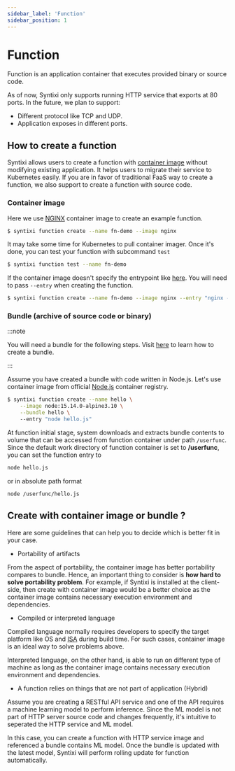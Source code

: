 ```yaml
---
sidebar_label: 'Function'
sidebar_position: 1
---
```


# Function

Function is an application container that executes provided binary or source code.

As of now, Syntixi only supports running HTTP service that exports at 80 ports. In the future, we plan to support:

* Different protocol like TCP and UDP.
* Application exposes in different ports.

## How to create a function

Syntixi allows users to create a function with [container image](https://www.docker.com/resources/what-container) without
modifying existing application. It helps users to migrate their service to Kubernetes easily. If you are in favor of
traditional FaaS way to create a function, we also support to create a function with source code.

### Container image

Here we use [NGINX](https://hub.docker.com/_/nginx) container image to create an example function.

```sh
$ syntixi function create --name fn-demo --image nginx
```

It may take some time for Kubernetes to pull container imager. Once it's done, you can test your function with
subcommand `test`

```sh
$ syntixi function test --name fn-demo
```

If the container image doesn't specify the entrypoint like [here](https://github.com/nginxinc/docker-nginx/blob/f958fbacada447737319e979db45a1da49123142/mainline/debian/Dockerfile#L116).
You will need to pass `--entry` when creating the function.

```sh
$ syntixi function create --name fn-demo --image nginx --entry "nginx -g daemon off;"
```

### Bundle (archive of source code or binary)

:::note

You will need a bundle for the following steps. Visit [here](bundle.md#single-file) to learn how to create a bundle.

:::

Assume you have created a bundle with code written in Node.js. 
Let's use container image from official [Node.js](https://hub.docker.com/_/node) container registry.

```sh
$ syntixi function create --name hello \
    --image node:15.14.0-alpine3.10 \
    --bundle hello \ 
    --entry "node hello.js"
```

At function initial stage, system downloads and extracts bundle contents to volume that 
can be accessed from function container under path `/userfunc`. Since the default work directory 
of function container is set to **/userfunc**, you can set the function entry to

```bash
node hello.js
```

or in absolute path format

```bash
node /userfunc/hello.js
```

## Create with container image or bundle ?

Here are some guidelines that can help you to decide which is better fit in your case.

* Portability of artifacts

From the aspect of portability, the container image has better portability compares to bundle.
Hence, an important thing to consider is **how hard to solve portability problem**.
For example, if Syntixi is installed at the client-side, then create with container image would be a better choice as 
the container image contains necessary execution environment and dependencies.

* Compiled or interpreted language

Compiled language normally requires developers to specify the target platform like OS and [ISA](https://en.wikipedia.org/wiki/Instruction_set_architecture)
during build time. For such cases, container image is an ideal way to solve problems above.

Interpreted language, on the other hand, is able to run on different type of machine as long as 
the container image contains necessary execution environment and dependencies.

* A function relies on things that are not part of application (Hybrid)

Assume you are creating a RESTful API service and one of the API requires a machine learning model to perform inference.
Since the ML model is not part of HTTP server source code and changes frequently, it's intuitive to seperated the HTTP service
and ML model. 

In this case, you can create a function with HTTP service image and referenced a bundle contains ML model. Once the
bundle is updated with the latest model, Syntixi will perform rolling update for function automatically.